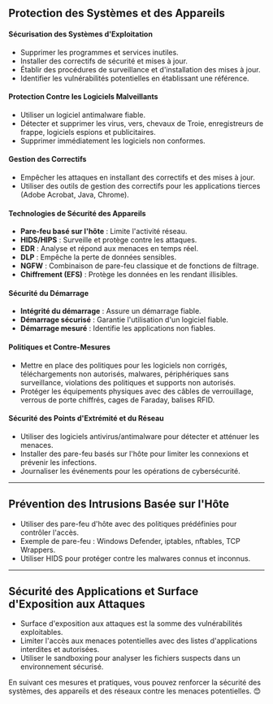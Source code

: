 
##  Protection des Systèmes et des Appareils

#### Sécurisation des Systèmes d'Exploitation
- Supprimer les programmes et services inutiles.
- Installer des correctifs de sécurité et mises à jour.
- Établir des procédures de surveillance et d'installation des mises à jour.
- Identifier les vulnérabilités potentielles en établissant une référence.

#### Protection Contre les Logiciels Malveillants
- Utiliser un logiciel antimalware fiable.
- Détecter et supprimer les virus, vers, chevaux de Troie, enregistreurs de frappe, logiciels espions et publicitaires.
- Supprimer immédiatement les logiciels non conformes.

#### Gestion des Correctifs
- Empêcher les attaques en installant des correctifs et des mises à jour.
- Utiliser des outils de gestion des correctifs pour les applications tierces (Adobe Acrobat, Java, Chrome).

#### Technologies de Sécurité des Appareils
- **Pare-feu basé sur l'hôte** : Limite l'activité réseau.
- **HIDS/HIPS** : Surveille et protège contre les attaques.
- **EDR** : Analyse et répond aux menaces en temps réel.
- **DLP** : Empêche la perte de données sensibles.
- **NGFW** : Combinaison de pare-feu classique et de fonctions de filtrage.
- **Chiffrement (EFS)** : Protège les données en les rendant illisibles.

#### Sécurité du Démarrage
- **Intégrité du démarrage** : Assure un démarrage fiable.
- **Démarrage sécurisé** : Garantie l'utilisation d'un logiciel fiable.
- **Démarrage mesuré** : Identifie les applications non fiables.

#### Politiques et Contre-Mesures
- Mettre en place des politiques pour les logiciels non corrigés, téléchargements non autorisés, malwares, périphériques sans surveillance, violations des politiques et supports non autorisés.
- Protéger les équipements physiques avec des câbles de verrouillage, verrous de porte chiffrés, cages de Faraday, balises RFID.

#### Sécurité des Points d'Extrémité et du Réseau
- Utiliser des logiciels antivirus/antimalware pour détecter et atténuer les menaces.
- Installer des pare-feu basés sur l'hôte pour limiter les connexions et prévenir les infections.
- Journaliser les événements pour les opérations de cybersécurité.

----

## Prévention des Intrusions Basée sur l'Hôte
- Utiliser des pare-feu d'hôte avec des politiques prédéfinies pour contrôler l'accès.
- Exemple de pare-feu : Windows Defender, iptables, nftables, TCP Wrappers.
- Utiliser HIDS pour protéger contre les malwares connus et inconnus.

-----


## Sécurité des Applications et Surface d'Exposition aux Attaques
- Surface d'exposition aux attaques est la somme des vulnérabilités exploitables.
- Limiter l'accès aux menaces potentielles avec des listes d'applications interdites et autorisées.
- Utiliser le sandboxing pour analyser les fichiers suspects dans un environnement sécurisé.

En suivant ces mesures et pratiques, vous pouvez renforcer la sécurité des systèmes, des appareils et des réseaux contre les menaces potentielles. 😊